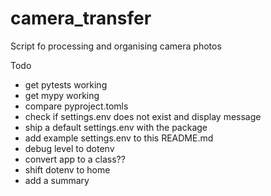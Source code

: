 # camera_transfer
Script fo processing and organising camera photos

Todo
* get pytests working
* get mypy working
* compare pyproject.tomls
* check if settings.env does not exist and display message
* ship a default settings.env with the package
* add example settings.env to this README.md
* debug level to dotenv
* convert app to a class??
* shift dotenv to home
* add a summary
